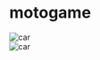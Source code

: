 # motogame

![car](http://g.recordit.co/MaECw3m0kv.gif)</br>
![car](http://g.recordit.co/QaXf4sAaHr.gif)</br>


